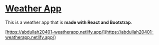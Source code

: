 # [Weather App](https://abdullah20401-weatherapp.netlify.app/)

This is a weather app that is <strong>made with React and Bootstrap</strong>.

[https://abdullah20401-weatherapp.netlify.app/](https://abdullah20401-weatherapp.netlify.app/)
